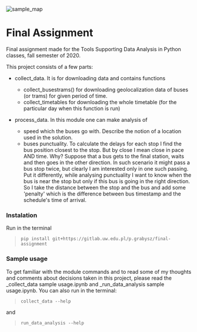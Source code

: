 ![sample_map](/uploads/d53ee890a762aa5905f2ae84f6733bf4/sample_map.png)

# Final Assignment 

Final assignment made for the Tools Supporting Data Analysis in Python classes, fall semester of 2020.

This project consists of a few parts:

* collect_data. It is for downloading data and contains functions
    + collect_busestrams() for downloading geolocalization data of buses (or trams) for given period of time.
    + collect_timetables for downloading the whole timetable (for the particular day when this function is run)


* process_data. In this module one can make analysis of
    + speed which the buses go with. Describe the notion of a location used in the solution.
    + buses punctuality. To calculate the delays for each stop I find the bus position closest to the stop. But by close I mean close in pace AND time. Why? Suppose that a bus gets to the final station, waits and then goes in the other direction. In such scenario it might pass a bus stop twice, but clearly I am interested only in one such passing. Put it differently, while analysing punctuality I want to know when the bus is near the stop but only if this bus is going in the right direction. So I take the distance between the stop and the bus and add some 'penalty' which is the difference between bus timestamp and the schedule's time of arrival.

### Instalation

Run in the terminal

> `pip install git+https://gitlab.uw.edu.pl/p.grabysz/final-assignment`

### Sample usage

To get familiar with the module commands and to read some of my thoughts and comments about decisions taken in this project, please read the _collect_data sample usage.ipynb and _run_data_analysis sample usage.ipynb. You can also run in the terminal:

> `collect_data --help`

and 

> `run_data_analysis --help`
